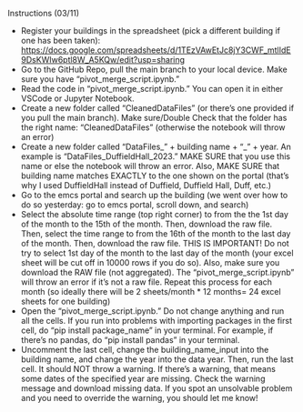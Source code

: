 Instructions (03/11)
- Register your buildings in the spreadsheet (pick a different building if one has been taken): https://docs.google.com/spreadsheets/d/1TEzVAwEtJc8jY3CWF_mtlIdE9DsKWIw6ptl8W_A5KQw/edit?usp=sharing
- Go to the GitHub Repo, pull the main branch to your local device. Make sure you have “pivot_merge_script.ipynb.”
- Read the code in “pivot_merge_script.ipynb.” You can open it in either VSCode or Jupyter Notebook.
- Create a new folder called “CleanedDataFiles” (or there’s one provided if you pull the main branch). Make sure/Double Check that the folder has the right name: “CleanedDataFiles” (otherwise the notebook will throw an error)
- Create a new folder called “DataFiles_” + building name + “_” + year. An example is “DataFiles_DuffieldHall_2023.” MAKE SURE that you use this name or else the notebook will throw an error. Also, MAKE SURE that building name matches EXACTLY to the one shown on the portal (that’s why I used DuffieldHall instead of Duffield, Duffield Hall, Duff, etc.)
- Go to the emcs portal and search up the building (we went over how to do so yesterday: go to emcs portal, scroll down, and search)
- Select the absolute time range (top right corner) to from the the 1st day of the month to the 15th of the month. Then, download the raw file. Then, select the time range to from the 16th of the month to the last day of the month. Then, download the raw file. THIS IS IMPORTANT! Do not try to select 1st day of the month to the last day of the month (your excel sheet will be cut off in 10000 rows if you do so). Also, make sure you download the RAW file (not aggregated). The “pivot_merge_script.ipynb” will throw an error if it’s not a raw file. Repeat this process for each month (so ideally there will be 2 sheets/month * 12 months= 24 excel sheets for one building)
- Open the “pivot_merge_script.ipynb.” Do not change anything and run all the cells. If you run into problems with importing packages in the first cell, do “pip install package_name” in your terminal. For example, if there’s no pandas, do “pip install pandas” in your terminal.
- Uncomment the last cell, change the building_name_input into the building name, and change the year into the data year. Then, run the last cell. It should NOT throw a warning. If there’s a warning, that means some dates of the specified year are missing. Check the warning message and download missing data. If you spot an unsolvable problem and you need to override the warning, you should let me know!
